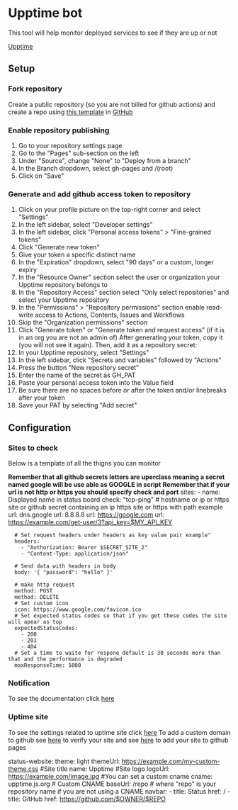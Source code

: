 # Upptime bot

This tool will help monitor deployed services to see if they are up or not

[Upptime](https://upptime.js.org/)

## Setup

### Fork repository

Create a public repository (so you are not billed for github actions) and create a repo using [this template](https://github.com/upptime/upptime/generate) in [GitHub](https://github.com)

### Enable repository publishing

1. Go to your repository settings page
2. Go to the "Pages" sub-section on the left
3. Under "Source", change "None" to "Deploy from a branch"
4. In the Branch dropdown, select gh-pages and /(root)
5. Click on "Save"

### Generate and add github access token to repository

1. Click on your profile picture on the top-right corner and select "Settings"
2. In the left sidebar, select "Developer settings"
3. In the left sidebar, click "Personal access tokens" > "Fine-grained tokens"
4. Click "Generate new token"
5. Give your token a specific distinct name
6. In the "Expiration" dropdown, select "90 days" or a custom, longer expiry
7. In the "Resource Owner" section select the user or organization your Upptime repository belongs to
8. In the "Repository Access" section select "Only select repositories" and select your Upptime repository
9. In the "Permissions" > "Repository permissions" section enable read-write access to Actions, Contents, Issues and Workflows
10. Skip the "Organization permissions" section
11. Click "Generate token" or "Generate token and request access" (if it is in an org you are not an admin of)
    After generating your token, copy it (you will not see it again). Then, add it as a repository secret:
12. In your Upptime repository, select "Settings"
13. In the left sidebar, click "Secrets and variables" followed by "Actions"
14. Press the button "New repository secret"
15. Enter the name of the secret as GH_PAT
16. Paste your personal access token into the Value field
17. Be sure there are no spaces before or after the token and/or linebreaks after your token
18. Save your PAT by selecting "Add secret"

## Configuration

### Sites to check

Below is a template of all the thigns you can monitor

**Remember that all github secrets letters are uperclass meaning a secret named google will be use able as GOOGLE in script**
**Remember that if your url is not http or https you should specify check and port**
sites:
    - name: Displayed name in status board
      check: "tcp-ping"
      # hostname or  ip or https site or github secret containing an ip https site or https with path example
      url: dns.google
      url: 8.8.8.8
      url: <https://google.com>
      url: <https://example.com/get-user/3?api_key=$MY_API_KEY>

      # Set request headers under headers as key value pair example"
      headers:
        - "Authorization: Bearer $SECRET_SITE_2"
        - "Content-Type: application/json"

      # Send data with headers in body
      body: '{ "password": "hello" }'

      # make http request
      method: POST
      method: DELETE
      # Set custom icon
      icon: https://www.google.com/favicon.ico
      # Set expected status codes so that if you get these codes the site will apear as top
      expectedStatusCodes:
        - 200
        - 201
        - 404
      # Set a time to waite for respone default is 30 seconds more than that and the performance is degraded
      maxResponseTime: 5000

### Notification

To see the documentation click [here](https://upptime.js.org/docs/notifications)

### Uptime site

To see the settings related to uptime site click [here](https://upptime.js.org/docs/configuration#status-website)
To add a custom domain to github see [here](https://docs.github.com/en/pages/configuring-a-custom-domain-for-your-github-pages-site/verifying-your-custom-domain-for-github-pages#verifying-a-domain-for-your-user-site) to verify your site and see [here](https://docs.github.com/en/pages/configuring-a-custom-domain-for-your-github-pages-site/managing-a-custom-domain-for-your-github-pages-site#configuring-a-subdomain) to add your site to github pages

status-website:
  theme: light
  themeUrl: <https://example.com/my-custom-theme.css>
  #Site title
  name: Upptime
  #Site logo
  logoUrl: <https://example.com/image.jpg>
  #You can set a custom cname
  cname: upptime.js.org # Custom CNAME
  baseUrl: /repo # where "repo" is your repository name if you are not using a CNAME
  navbar:
    - title: Status
      href: /
    - title: GitHub
      href: <https://github.com/$OWNER/$REPO>
